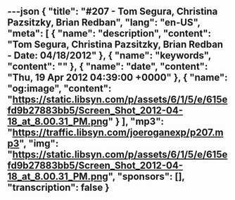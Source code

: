 ---json
{
  "title": "#207 - Tom Segura, Christina Pazsitzky, Brian Redban",
  "lang": "en-US",
  "meta": [
    {
      "name": "description",
      "content": "Tom Segura, Christina Pazsitzky, Brian Redban - Date: 04/18/2012"
    },
    {
      "name": "keywords",
      "content": ""
    },
    {
      "name": "date",
      "content": "Thu, 19 Apr 2012 04:39:00 +0000"
    },
    {
      "name": "og:image",
      "content": "https://static.libsyn.com/p/assets/6/1/5/e/615efd9b27883bb5/Screen_Shot_2012-04-18_at_8.00.31_PM.png"
    }
  ],
  "mp3": "https://traffic.libsyn.com/joeroganexp/p207.mp3",
  "img": "https://static.libsyn.com/p/assets/6/1/5/e/615efd9b27883bb5/Screen_Shot_2012-04-18_at_8.00.31_PM.png",
  "sponsors": [],
  "transcription": false
}
---
<episode-header />

<timemark seconds="0" />

<transcribe-call-to-action />

<episode-footer />